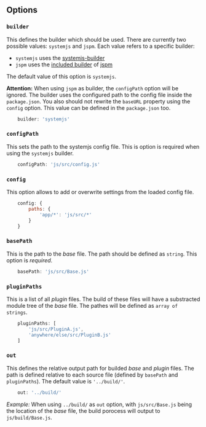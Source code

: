 ## Options

### ```builder```

This defines the builder which should be used. There are currently two possible
values: ```systemjs``` and ```jspm```. Each value refers to a specific builder:

* ```systemjs``` uses the [systemjs-builder](https://github.com/systemjs/builder)
* ```jspm``` uses the [included builder](https://github.com/jspm/jspm-cli/blob/master/lib/bundle.js) of [jspm](https://github.com/jspm/jspm-cli)

The default value of this option is ```systemjs```.

**Attention:** When using ```jspm``` as builder, the ```configPath``` option will
be ignored. The builder uses the configured path to the config file inside the
```package.json```. You also should not rewrite the ```baseURL``` property using
the ```config``` option. This value can be defined in the ```package.json``` too.

```javascript
	builder: 'systemjs'
```

### ```configPath```

This sets the path to the systemjs config file. This is option is required when
using the ```systemjs``` builder.

```javascript
	configPath: 'js/src/config.js'
```

### ```config```

This option allows to add or overwrite settings from the loaded config file.

```javascript
	config: {
		paths: {
			'app/*': 'js/src/*'
		}
	}
```

### ```basePath```

This is the path to the _base_ file. The path should be defined as ```string```.
This option is _required_.

```javascript
	basePath: 'js/src/Base.js'
```

### ```pluginPaths```

This is a list of all _plugin_ files. The build of these files will have a
substracted module tree of the _base_ file. The pathes will be defined as
```array of strings```.

```javascript
	pluginPaths: [
		'js/src/PluginA.js',
		'anywhere/else/src/PluginB.js'
	]
```

### ```out```

This defines the relative output path for builded _base_ and _plugin_ files. The
path is defined relative to each source file (defined by ```basePath``` and
```pluginPaths```). The default value is ```'../build/'```.

```javascript
	out: '../build/'
```

*Example:* When using ```../build/``` as ```out``` option, with
```js/src/Base.js``` being the location of the _base_ file, the build porocess
will output to ```js/build/Base.js```.
